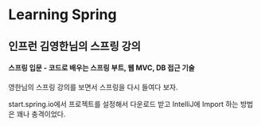 # Learning Spring

## 인프런 김영한님의 스프링 강의
#### 스프링 입문 - 코드로 배우는 스프링 부트, 웹 MVC, DB 접근 기술
영한님의 스프링 강의를 보면서 스프링을 다시 들여다 보자.

start.spring.io에서  프로젝트를 설정해서 다운로드 받고 IntelliJ에 Import 하는 방법은 꽤나 충격이었다.
